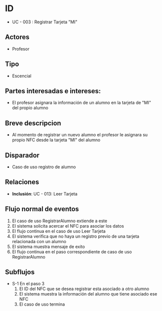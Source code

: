 # ID
- UC - 003 : Registrar Tarjeta "MI"
   
## Actores
* Profesor
  
## Tipo 
* Escencial
   
## Partes interesadas e intereses:
- El profesor asignara la información de un alumno en la tarjeta de "MI" del propio alumno
  
## Breve descripcion
- Al momento de registrar un nuevo alumno el profesor le asignara su propio NFC desde la tarjeta "MI" del alumno
  
## Disparador
- Caso de uso registro de alumno

## Relaciones
- **Inclusión**: UC - 013: Leer Tarjeta

## Flujo normal de eventos
1. El caso de uso RegistrarAlumno extiende a este
2. El sistema solicita acercar el NFC para asociar los datos
3. El flujo continua en el caso de uso Leer Tarjeta
3. El sistema verifica que no haya un registro previo de una tarjeta relacionada con un alumno
4. El sistema muestra mensaje de exito
5. El flujo continua en el paso correspondiente de caso de uso RegistrarAlumno

   
## Subflujos
- S-1 En el paso 3
    1. El ID del NFC que se desea registrar esta asociado a otro alumno
    2. El sistema muestra la información del alumno que tiene asociado ese NFC
    3. El caso de uso termina